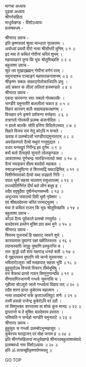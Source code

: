 मागचा अध्याय  
पुढचा अध्याय  
श्रीगर्गसंहिता  
माधुर्यखण्डः - विंशोऽध्यायः  
प्रलम्बवधम् -  
  
श्रीनारद उवाच -  
इति कृष्णस्तवं श्रुत्वा मान्धाता नृपसत्तमः ।  
अयोध्यां प्रययौ वीरो नत्वा श्रीसौभरिं मुनिम् ॥ १ ॥  
इदं मया ते कथितं गोपीनां चरितं शुभम् ।  
महापापहररं पुण्यं किं भूयः श्रोतुमिच्छसि ॥ २ ॥  
बहुलाश्व उवाच -  
श्रुतं तव मुखाद्ब्रह्मन् गोपीनां वर्णनं परम् ।  
यमुनायाश्च पञ्चाङ्गं महापातकनाशनम् ॥ ३ ॥  
श्रीकृष्णः सबलः साक्षाद्‌गोलोकाधिपतिः प्रभुः ।  
अग्रे चकार कं लीलां ललितां व्रजमण्डले ॥ ४ ॥  
श्रीनारद उवाच -  
एकदा चारयन्गाः स्वाः सबलो गोपबालकैः ।  
भाण्डीरे यमुनातीरे बाललीलां चकार ह ॥ ५ ॥  
विहारं कारयन् बालैः वाह्यवाहकलक्षणम् ।  
विजहार वने कृष्णो दर्शयन्गा मनोहराः ॥ ६ ॥  
तत्रागतो गोपरूपी प्रलम्बः कंसनोदितः ।  
न ज्ञातो बालकैः सोपि हरिणा विदितोऽभवत् ॥ ७ ॥  
विहारे विजयं रामं नेतुं कोऽपि न मन्यते ।  
ऊवाह तं प्रलम्बोऽसौ भाण्डीराद्यमुनातटम् ॥ ८ ॥  
अवरोहरणतो दैत्यो मथुरां गन्तुमुद्यतः ।  
दधार घनवद्रूपं गिरीन्द्र इव दुर्गमः ॥ ९ ॥  
बभौ बलो दैत्यपृष्ठे सुन्दरो लोलकुण्डलः ।  
आकाशस्थः पूर्णचन्द्रः सतडिज्जलदो यथा ॥ १० ॥  
दैत्यं भयङ्करं वीक्ष्य बलदेवो महाबलः ।  
रुषाऽहनन्मुष्टिना तं शिरस्यद्रिं यथाऽद्रिभित् ॥ ११ ॥  
विशीर्णमस्तको दैत्यो यथा वज्रहतो गिरिः ।  
पपात भूमौ सहसा चालयन् वसुधातलम् ॥ १२ ॥  
तज्ज्योतिर्निर्गतं दीर्घं बले लीनं बभूव ह ।  
तदैव ववृषुर्देवाः पुष्पैर्नन्दनसम्भवैः ॥ १३ ॥  
अभूज्जय जयारावो दिवी भूमौ नृपेश्वर ।  
एवं श्रीबलदेवस्य चरितं परमाद्‌भुतम् ।  
मया ते कथितं राजन् किं भूयः श्रोतुमिच्छसि ॥ १४ ॥  
बहुलाश्व उवाच -  
कोऽयं दैत्यः पूर्वकाले प्रलम्बो रणदुर्मदः ।  
बलदेवस्य हस्तेन मुक्तिं प्राप कथं मुने ॥ १५ ॥  
श्रीनारद उवाच -  
शिवस्य पूजनार्थं हि यक्षराट् स्ववने शुभे ।  
कारयामास पुष्पाणां रक्षां यक्षैरितस्ततः ॥ १६ ॥  
तदप्यस्यापि जगृहुः पुष्पाणि प्रस्फुरन्ति च ।  
ततः क्रुद्धो ददौ शापं यक्षराड् धनदो बली ॥ १७ ॥  
ये गृह्णन्त्यस्य पुष्पाणि स्वे चान्ये सुरमानवाः ।  
भवितारोऽसुराः सर्वे मच्छापात् सहसा भुवि ॥ १८ ॥  
हूहूसुतोऽथ विजयो विचरन् तीर्थभूमिषु ।  
वनं चैत्ररथं प्राप्तो गायन् विष्णुगुणान्पथि ॥ १९ ॥  
वीणापाणिरजानन्वै गन्धर्वः सुमनांसि च ।  
गृहीत्वा सोऽसुरो जातो गन्धर्वत्वं विहाय तत् ॥ २० ॥  
तदैव शरणं प्राप्तः कुबेरस्य महात्मनः ।  
नत्वा तत्प्रार्थनां चक्रे कृताञ्जलिपुटः शनैः ॥ २१ ॥  
तस्मै प्रसन्नो राजेन्द्र कुबेरोऽपि वरं ददौ ।  
त्वं विष्णुभक्तः शान्तात्मा मा शोकं कुरु मानद ॥ २२ ॥  
द्वापरान्ते च ते मुक्तिः बलदेवस्य हस्ततः ।  
भविष्यति न सन्देहो भाण्डीरे यमुनातटे ॥ २३ ॥  
श्रीनारद उवाच -  
हूहूसुतः स गन्धर्वः प्रलम्बोऽभून्महासुरः ।  
कुबेरस्य वराद्राजन् परं मोक्षं जगाम ह ॥ २४ ॥  
इति श्रीगर्गसंहितायां माधुर्यखण्डे श्रीनारदबहुलाश्वसंवादे  
प्रलम्बवधो नाम विंशोऽध्यायः ॥ २० ॥  
हरिः ॐ तत्सच्छ्रीकृष्णार्पणमस्तु ॥  
  
GO TOP
